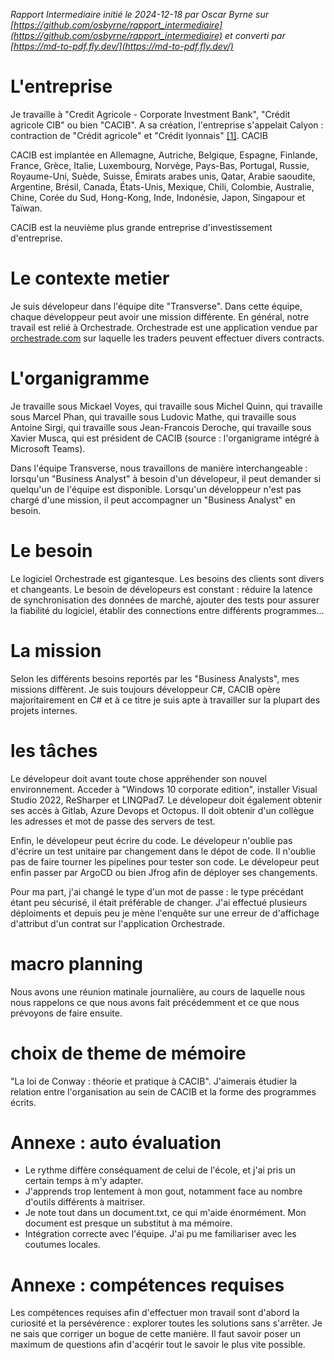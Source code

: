 _Rapport Intermediaire initié le 2024-12-18 par Oscar Byrne sur [https://github.com/osbyrne/rapport_intermediaire](https://github.com/osbyrne/rapport_intermediaire) et converti par [https://md-to-pdf.fly.dev/](https://md-to-pdf.fly.dev/)_


# L'entreprise

Je travaille à "Credit Agricole - Corporate Investment Bank", "Crédit agricole CIB" ou bien "CACIB". A sa création, l'entreprise s'appelait Calyon : contraction de "Crédit agricole" et "Crédit lyonnais" [[1]](https://fr.wikipedia.org/wiki/Cr%C3%A9dit_agricole_Corporate_and_Investment_Bank). CACIB 

CACIB est implantée en Allemagne, Autriche, Belgique, Espagne, Finlande, France, Grèce, Italie, Luxembourg, Norvège, Pays-Bas, Portugal, Russie, Royaume-Uni, Suède, Suisse, Émirats arabes unis, Qatar, Arabie saoudite, Argentine, Brésil, Canada, États-Unis, Mexique, Chili, Colombie, Australie, Chine, Corée du Sud, Hong-Kong, Inde, Indonésie, Japon, Singapour et Taïwan.

CACIB est la neuvième plus grande entreprise d'investissement d'entreprise. 

# Le contexte metier

Je suis dévelopeur dans l'équipe dite "Transverse". Dans cette équipe, chaque développeur peut avoir une mission différente. En général, notre travail est relié à Orchestrade. Orchestrade est une application vendue par [orchestrade.com](https://www.orchestrade.com/) sur laquelle les traders peuvent effectuer divers contracts. 

# L'organigramme

Je travaille sous Mickael Voyes, qui travaille sous Michel Quinn, qui travaille sous Marcel Phan, qui travaille sous Ludovic Mathe, qui travaille sous Antoine Sirgi, qui travaille sous Jean-Francois Deroche, qui travaille sous Xavier Musca, qui est président de CACIB (source : l'organigrame intégré à Microsoft Teams).

Dans l'équipe Transverse, nous travaillons de manière interchangeable : lorsqu'un "Business Analyst" à besoin d'un dévelopeur, il peut demander si quelqu'un de l'équipe est disponible. Lorsqu'un développeur n'est pas chargé d'une mission, il peut accompagner un "Business Analyst" en besoin.

# Le besoin

Le logiciel Orchestrade est gigantesque. Les besoins des clients sont divers et changeants. Le besoin de dévelopeurs est constant : réduire la latence de synchronisation des données de marché, ajouter des tests pour assurer la fiabilité du logiciel, établir des connections entre différents programmes...

# La mission

Selon les différents besoins reportés par les "Business Analysts", mes missions diffèrent. Je suis toujours développeur C#, CACIB opère majoritairement en C# et à ce titre je suis apte à travailler sur la plupart des projets internes. 

# les tâches

Le dévelopeur doit avant toute chose appréhender son nouvel environnement. Acceder à "Windows 10 corporate edition", installer Visual Studio 2022, ReSharper et LINQPad7. Le dévelopeur doit également obtenir ses accès à Gitlab, Azure Devops et Octopus. Il doit obtenir d'un collègue les adresses et mot de passe des servers de test. 

Enfin, le dévelopeur peut écrire du code. Le dévelopeur n'oublie pas d'écrire un test unitaire par changement dans le dépot de code. Il n'oublie pas de faire tourner les pipelines pour tester son code. Le dévelopeur peut enfin passer par ArgoCD ou bien Jfrog afin de déployer ses changements.

Pour ma part, j'ai changé le type d'un mot de passe : le type précédant étant peu sécurisé, il était préférable de changer. J'ai effectué plusieurs déploiments et depuis peu je mène l'enquête sur une erreur de d'affichage d'attribut d'un contrat sur l'application Orchestrade. 
 

# macro planning

Nous avons une réunion matinale journalière, au cours de laquelle nous nous rappelons ce que nous avons fait précédemment et ce que nous prévoyons de faire ensuite.

# choix de theme de mémoire

"La loi de Conway : théorie et pratique à CACIB". J'aimerais étudier la relation entre l'organisation au sein de CACIB et la forme des programmes écrits.

# Annexe : auto évaluation

- Le rythme diffère conséquament de celui de l'école, et j'ai pris un certain temps à m'y adapter.
- J'apprends trop lentement à mon gout, notamment face au nombre d'outils différents à maitriser.  
- Je note tout dans un document.txt, ce qui m'aide énormément. Mon document est presque un substitut à ma mémoire. 
- Intégration correcte avec l'équipe. J'ai pu me familiariser avec les coutumes locales.

# Annexe : compétences requises

Les compétences requises afin d'effectuer mon travail sont d'abord la curiosité et la persévérence : explorer toutes les solutions sans s'arrêter. Je ne sais que corriger un bogue de cette manière. Il faut savoir poser un maximum de questions afin d'acqérir tout le savoir le plus vite possible.
